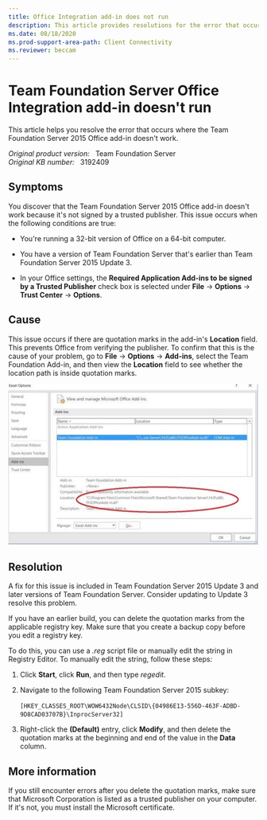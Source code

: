 ```yaml
---
title: Office Integration add-in does not run
description: This article provides resolutions for the error that occurs where the Team Foundation Server 2015 Office add-in doesn't work.
ms.date: 08/18/2020
ms.prod-support-area-path: Client Connectivity
ms.reviewer: beccam
---
```

# Team Foundation Server Office Integration add-in doesn't run

This article helps you resolve the error that occurs where the Team Foundation Server 2015 Office add-in doesn't work.

_Original product version:_ &nbsp; Team Foundation Server  
_Original KB number:_ &nbsp; 3192409

## Symptoms

You discover that the Team Foundation Server 2015 Office add-in doesn't work because it's not signed by a trusted publisher. This issue occurs when the following conditions are true:

- You're running a 32-bit version of Office on a 64-bit computer.

- You have a version of Team Foundation Server that's earlier than Team Foundation Server 2015 Update 3.

- In your Office settings, the **Required Application Add-ins to be signed by a Trusted Publisher** check box is selected under **File** -> **Options** -> **Trust Center** -> **Options**.

## Cause

This issue occurs if there are quotation marks in the add-in's **Location** field. This prevents Office from verifying the publisher. To confirm that this is the cause of your problem, go to **File** -> **Options** -> **Add-ins**, select the Team Foundation Add-in, and then view the **Location** field to see whether the location path is inside quotation marks.

![Office add-in ](./media/office-add-in-not-run/office-add-in.jpg)

## Resolution

A fix for this issue is included in Team Foundation Server 2015 Update 3 and later versions of Team Foundation Server. Consider updating to Update 3 resolve this problem.

If you have an earlier build, you can delete the quotation marks from the applicable registry key. Make sure that you create a backup copy before you edit a registry key.

To do this, you can use a *.reg* script file or manually edit the string in Registry Editor. To manually edit the string, follow these steps:

1. Click **Start**, click **Run**, and then type *regedit*.
2. Navigate to the following Team Foundation Server 2015 subkey:

    `[HKEY_CLASSES_ROOT\WOW6432Node\CLSID\{04986E13-556D-463F-ADBD-9D8CAD03707B}\InprocServer32]`

3. Right-click the **(Default)** entry, click **Modify**, and then delete the quotation marks at the beginning and end of the value in the **Data** column.

## More information

If you still encounter errors after you delete the quotation marks, make sure that Microsoft Corporation is listed as a trusted publisher on your computer. If it's not, you must install the Microsoft certificate.
